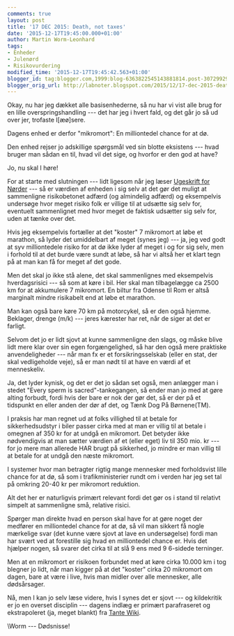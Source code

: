 ```yaml
---
comments: true
layout: post
title: '17 DEC 2015: Death, not taxes'
date: '2015-12-17T19:45:00.000+01:00'
author: Martin Worm-Leonhard
tags:
- Enheder
- Julenørd
- Risikovurdering
modified_time: '2015-12-17T19:45:42.563+01:00'
blogger_id: tag:blogger.com,1999:blog-6363822545143881814.post-3072992999531287708
blogger_orig_url: http://labnoter.blogspot.com/2015/12/17-dec-2015-death-not-taxes.html
---
```


Okay, nu har jeg dækket alle basisenhederne, så nu har vi vist alle brug
for en lille overspringshandling --- det har jeg i hvert fald, og det går
jo så ud over jer, trofaste l\[æø\]sere.

Dagens enhed er derfor "mikromort": En milliontedel chance for at dø.

Den enhed rejser jo adskillige spørgsmål ved sin blotte eksistens --- hvad
bruger man sådan en til, hvad vil det sige, og hvorfor er den god at
have?

Jo, nu skal I høre!

For at starte med slutningen --- lidt ligesom når jeg læser [Ugeskrift
for Nørder](http://ing.dk/) --- så er værdien af enheden i sig selv at det
gør det muligt at sammenligne risikobetonet adfærd (og almindelig
adfærd) og eksempelvis undersøge hvor meget risiko folk er villige til
at udsætte sig selv for, eventuelt sammenlignet med hvor meget de
faktisk udsætter sig selv for, uden at tænke over det.

Hvis jeg eksempelvis fortæller at det "koster" 7 mikromort at løbe et
marathon, så lyder det umiddelbart af meget (synes jeg) --- ja, jeg ved
godt at syv milliontedele risiko for at dø ikke lyder af meget i og for
sig selv, men i forhold til at det burde være sundt at løbe, så har vi
altså her et klart tegn på at man kan få for meget af det gode.

Men det skal jo ikke stå alene, det skal sammenlignes med eksempelvis
hverdagsrisici --- så som at køre i bil. Her skal man tilbagelægge ca 2500
km for at akkumulere 7 mikromort. En biltur fra Odense til Rom er altså
marginalt mindre risikabelt end at løbe et marathon.

Man kan også bare køre 70 km på motorcykel, så er den også hjemme.
Beklager, drenge (m/k) --- jeres kærester har ret, når de siger at det er
farligt.

Selvom det jo er lidt sjovt at kunne sammenligne den slags, og måske
blive lidt mere klar over sin egen forgængelighed, så har den også mere
praktiske anvendeligheder --- når man fx er et forsikringsselskab (eller
en stat, der skal vedligeholde veje), så er man nødt til at have en værdi
af et menneskeliv.

Ja, det lyder kynisk, og det er det jo sådan set også, men anlægger man
i stedet "Every sperm is sacred"-tankegangen, så ender man jo med at
gøre alting forbudt, fordi hvis der bare er nok der gør det, så er der
på et tidspunkt en eller anden der dør af det, og Tænk Dog På
Børnene(TM).

I praksis har man regnet ud at folks villighed til at betale for
sikkerhedsudstyr i biler passer cirka med at man er villig til at betale
i omegnen af 350 kr for at undgå en mikromort. Det betyder ikke
nødvendigvis at man sætter værdien af et (eller eget) liv til 350 mio.
kr --- for jo mere man allerede HAR brugt på sikkerhed, jo mindre er man
villig til at betale for at undgå den næste mikromort.

I systemer hvor man betragter rigtig mange mennesker med forholdsvist
lille chance for at dø, så som i trafikministerier rundt om i verden har
jeg set tal på omkring 20-40 kr per mikromort reduktion.

Alt det her er naturligvis primært relevant fordi det gør os i stand til
relativt simpelt at sammenligne små, relative risici.

Spørger man direkte hvad en person skal have for at gøre noget der
medfører en milliontedel chance for at dø, så vil man sikkert få nogle
mærkelige svar (det kunne være sjovt at lave en undersøgelse) fordi
man har svært ved at forestille sig hvad en milliontedel chance er. Hvis
det hjælper nogen, så svarer det cirka til at slå 9 ens med 9 6-sidede
terninger.

Men at en mikromort er risikoen forbundet med at køre cirka 10.000 km i
tog blegner jo lidt, når man kigger på at det "koster" cirka 20
mikromort om dagen, bare at være i live, hvis man midler over alle
mennesker, alle dødsårsager.

Nå, men I kan jo selv læse videre, hvis I synes det er sjovt --- og
kildekritik er jo en overset disciplin --- dagens indlæg er primært
parafraseret og ekstrapoleret (ja, meget blankt) fra [Tante
Wiki](https://en.wikipedia.org/wiki/Micromort).

\\Worm --- Dødsnisse!

